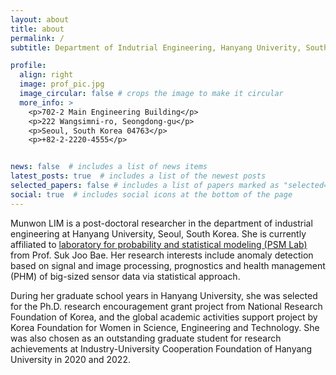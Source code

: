 ```yaml
---
layout: about
title: about
permalink: /
subtitle: Department of Indutrial Engineering, Hanyang Univerity, South Korea.

profile:
  align: right
  image: prof_pic.jpg
  image_circular: false # crops the image to make it circular
  more_info: >
    <p>702-2 Main Engineering Building</p>
    <p>222 Wangsimni-ro, Seongdong-gu</p>
    <p>Seoul, South Korea 04763</p>
    <p>+82-2-2220-4555</p>


news: false  # includes a list of news items
latest_posts: true  # includes a list of the newest posts
selected_papers: false # includes a list of papers marked as "selected={true}"
social: true  # includes social icons at the bottom of the page
---
```


>
>
>
Munwon LIM is a post-doctoral researcher in the department of industrial engineering at Hanyang University, Seoul, South Korea.
She is currently affiliated to <a href="http://psm.hanyang.ac.kr">laboratory for probability and statistical modeling (PSM Lab)</a> from Prof. Suk Joo Bae.
Her research interests include anomaly detection based on signal and image processing, prognostics and health management (PHM) of big-sized sensor data via statistical approach.
>
During her graduate school years in Hanyang University, she was selected for the Ph.D. research encouragement grant project from National Research Foundation of Korea, and the global academic activities support project by Korea Foundation for Women in Science, Engineering and Technology.
She was also chosen as an outstanding graduate student for research achievements at Industry-University Cooperation Foundation of Hanyang University in 2020 and 2022.
>


<!--
Write your biography here. Tell the world about yourself. Link to your favorite [subreddit](http://reddit.com). You can put a picture in, too. The code is already in, just name your picture `prof_pic.jpg` and put it in the `img/` folder.
Put your address / P.O. box / other info right below your picture. You can also disable any of these elements by editing `profile` property of the YAML header of your `_pages/about.md`. Edit `_bibliography/papers.bib` and Jekyll will render your [publications page](/al-folio/publications/) automatically.
Link to your social media connections, too. This theme is set up to use [Font Awesome icons](https://fontawesome.com/) and [Academicons](https://jpswalsh.github.io/academicons/), like the ones below. Add your Facebook, Twitter, LinkedIn, Google Scholar, or just disable all of them.
-->
